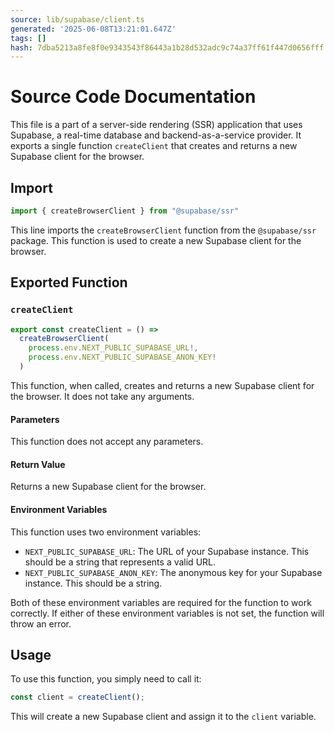 ```yaml
---
source: lib/supabase/client.ts
generated: '2025-06-08T13:21:01.647Z'
tags: []
hash: 7dba5213a8fe8f0e9343543f86443a1b28d532adc9c74a37ff61f447d0656fff
---
```

# Source Code Documentation

This file is a part of a server-side rendering (SSR) application that uses Supabase, a real-time database and backend-as-a-service provider. It exports a single function `createClient` that creates and returns a new Supabase client for the browser.

## Import

```javascript
import { createBrowserClient } from "@supabase/ssr"
```

This line imports the `createBrowserClient` function from the `@supabase/ssr` package. This function is used to create a new Supabase client for the browser.

## Exported Function

### `createClient`

```javascript
export const createClient = () =>
  createBrowserClient(
    process.env.NEXT_PUBLIC_SUPABASE_URL!,
    process.env.NEXT_PUBLIC_SUPABASE_ANON_KEY!
  )
```

This function, when called, creates and returns a new Supabase client for the browser. It does not take any arguments.

#### Parameters

This function does not accept any parameters.

#### Return Value

Returns a new Supabase client for the browser.

#### Environment Variables

This function uses two environment variables:

- `NEXT_PUBLIC_SUPABASE_URL`: The URL of your Supabase instance. This should be a string that represents a valid URL.
- `NEXT_PUBLIC_SUPABASE_ANON_KEY`: The anonymous key for your Supabase instance. This should be a string.

Both of these environment variables are required for the function to work correctly. If either of these environment variables is not set, the function will throw an error.

## Usage

To use this function, you simply need to call it:

```javascript
const client = createClient();
```

This will create a new Supabase client and assign it to the `client` variable.
